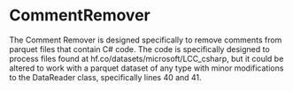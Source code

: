 # CommentRemover

The Comment Remover is designed specifically to remove comments from parquet files that contain C# code.
The code is specifically designed to process files found at hf.co/datasets/microsoft/LCC_csharp, but it could be altered to work with a parquet dataset of any type with minor modifications to the DataReader class, specifically lines 40 and 41.
